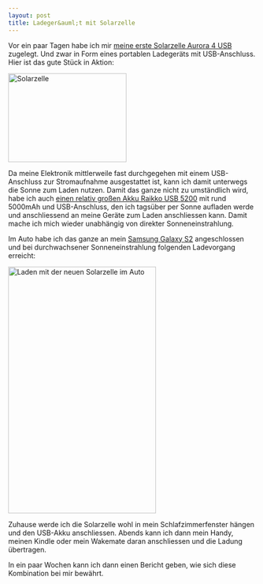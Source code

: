 ```yaml
---
layout: post
title: Ladeger&auml;t mit Solarzelle
---
```

Vor ein paar Tagen habe ich mir [meine erste Solarzelle Aurora 4 USB][1] zugelegt. Und zwar in Form
eines portablen Ladeger&auml;ts mit USB-Anschluss. Hier ist das gute St&uuml;ck in Aktion:

<a href="http://www.flickr.com/photos/cringe/6177393269/" title="Solarzelle by cringe, on Flickr"><img src="http://farm7.static.flickr.com/6165/6177393269_6d7fef407c_m.jpg" width="240" height="180" alt="Solarzelle"></a>

Da meine Elektronik mittlerweile fast durchgegehen mit einem USB-Anschluss zur
Stromaufnahme ausgestattet ist, kann ich damit unterwegs die Sonne zum Laden nutzen.
Damit das ganze nicht zu umst&auml;ndlich wird, habe ich auch 
[einen relativ gro&szlig;en Akku Raikko USB 5200][2] mit rund 5000mAh und 
USB-Anschluss, den ich tags&uuml;ber per Sonne aufladen werde und anschliessend an 
meine Ger&auml;te zum Laden anschliessen kann. Damit mache ich mich wieder 
unabh&auml;ngig von direkter Sonneneinstrahlung.

Im Auto habe ich das ganze an mein [Samsung Galaxy S2][3] angeschlossen und bei
durchwachsener Sonneneinstrahlung folgenden Ladevorgang erreicht:

<a href="http://www.flickr.com/photos/cringe/6177386695/" title="Laden mit der neuen Solarzelle im Auto by cringe, on Flickr"><img src="http://farm7.static.flickr.com/6180/6177386695_f06d2e520f.jpg" width="300" height="500" alt="Laden mit der neuen Solarzelle im Auto"></a>

Zuhause werde ich die Solarzelle wohl in mein Schlafzimmerfenster h&auml;ngen und 
den USB-Akku anschliessen. Abends kann ich dann mein Handy, meinen Kindle oder mein
Wakemate daran anschliessen und die Ladung übertragen.

In ein paar Wochen kann ich dann einen Bericht geben, wie sich diese Kombination
bei mir bew&auml;hrt.


[1]: http://www.amazon.de/gp/product/B0049U3GQC/kopisde-21
[2]: http://www.amazon.de/gp/product/B004BTWMEI/kopisde-21
[3]: http://blog.kopis.de/2011/07/05/erster-eindruck-samsung-galaxy-s2-i9100/

